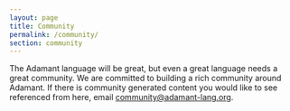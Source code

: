 ```yaml
---
layout: page
title: Community
permalink: /community/
section: community
---
```

The Adamant language will be great, but even a great language needs a great community.  We are committed to building a rich community around Adamant.  If there is community generated content you would like to see referenced from here, email <community@adamant-lang.org>.
